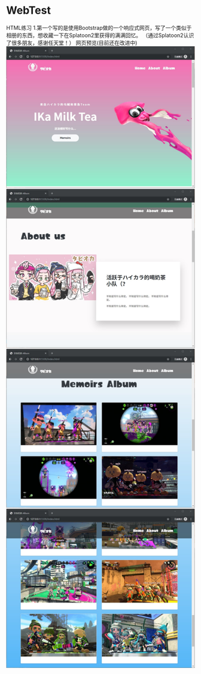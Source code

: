 # WebTest
HTML练习
1.第一个写的是使用Bootstrap做的一个响应式网页，写了一个类似于相册的东西，想收藏一下在Splatoon2里获得的满满回忆。
（通过Splatoon2认识了很多朋友，感谢任天堂！）
网页预览(目前还在改进中)
<img src="https://github.com/Kameees/WebTest/blob/master/%E9%A2%84%E8%A7%88%E5%9B%BE1.jpg" />
<img src="https://github.com/Kameees/WebTest/blob/master/%E9%A2%84%E8%A7%88%E5%9B%BE2.jpg" />
<img src="https://github.com/Kameees/WebTest/blob/master/%E9%A2%84%E8%A7%88%E5%9B%BE3.jpg" />
<img src="https://github.com/Kameees/WebTest/blob/master/%E9%A2%84%E8%A7%88%E5%9B%BE4.jpg" />
